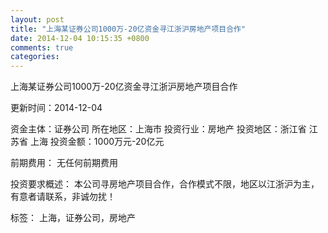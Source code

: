 ```yaml
---
layout: post
title: "上海某证券公司1000万-20亿资金寻江浙沪房地产项目合作"
date: 2014-12-04 10:15:35 +0800
comments: true
categories: 
---
```

上海某证券公司1000万-20亿资金寻江浙沪房地产项目合作



更新时间：2014-12-04

资金主体：证券公司
所在地区：上海市
投资行业：房地产
投资地区：浙江省 江苏省 上海
投资金额：1000万元-20亿元

前期费用：
无任何前期费用

投资要求概述：
本公司寻房地产项目合作，合作模式不限，地区以江浙沪为主，有意者请联系，非诚勿扰！

标签：
上海，证券公司，房地产

